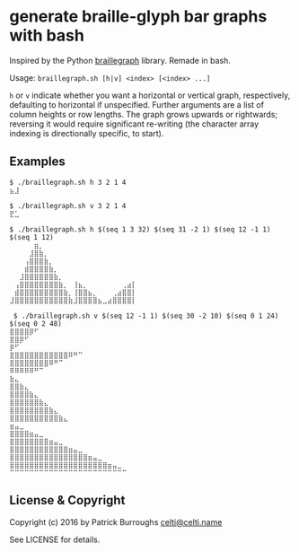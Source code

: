 # generate braille-glyph bar graphs with bash
Inspired by the Python [braillegraph](https://github.com/chrisbouchard/braillegraph) library. Remade in bash.

Usage: `braillegraph.sh [h|v] <index> [<index> ...]`

`h` or `v` indicate whether you want a horizontal or vertical graph, respectively, defaulting to horizontal if unspecified. Further arguments are a list of column heights or row lengths. The graph grows upwards or rightwards; reversing it would require significant re-writing (the character array indexing is directionally specific, to start).

## Examples
```
$ ./braillegraph.sh h 3 2 1 4
⣦⣸
```

```
$ ./braillegraph.sh v 3 2 1 4
⣟⣁
```

```
$ ./braillegraph.sh h $(seq 1 3 32) $(seq 31 -2 1) $(seq 12 -1 1) $(seq 1 12)
⠀⠀⠀⠀⠀⣶⡀⠀⠀⠀⠀⠀⠀⠀⠀⠀⠀⠀⠀⠀⠀⠀⠀⠀⠀⠀
⠀⠀⠀⠀⣸⣿⣷⡀⠀⠀⠀⠀⠀⠀⠀⠀⠀⠀⠀⠀⠀⠀⠀⠀⠀⠀
⠀⠀⠀⢠⣿⣿⣿⣷⡀⠀⠀⠀⠀⠀⠀⠀⠀⠀⠀⠀⠀⠀⠀⠀⠀⠀
⠀⠀⠀⣾⣿⣿⣿⣿⣷⡀⠀⠀⠀⠀⠀⠀⠀⠀⠀⠀⠀⠀⠀⠀⠀⠀
⠀⠀⣸⣿⣿⣿⣿⣿⣿⣷⡀⠀⠀⠀⠀⠀⠀⠀⠀⠀⠀⠀⠀⠀⠀⠀
⠀⢠⣿⣿⣿⣿⣿⣿⣿⣿⣷⡀⠀⢸⣦⡀⠀⠀⠀⠀⠀⠀⠀⢀⣴⡇
⠀⣾⣿⣿⣿⣿⣿⣿⣿⣿⣿⣷⡀⢸⣿⣿⣦⡀⠀⠀⠀⢀⣴⣿⣿⡇
⣸⣿⣿⣿⣿⣿⣿⣿⣿⣿⣿⣿⣷⣸⣿⣿⣿⣿⣦⣀⣴⣿⣿⣿⣿⡇
```

```
 $ ./braillegraph.sh v $(seq 12 -1 1) $(seq 30 -2 10) $(seq 0 1 24) $(seq 0 2 48)
⣿⣿⣿⣿⡿⠋⠀⠀⠀⠀⠀⠀⠀⠀⠀⠀⠀⠀⠀⠀⠀⠀⠀⠀
⣿⣿⡿⠋⠀⠀⠀⠀⠀⠀⠀⠀⠀⠀⠀⠀⠀⠀⠀⠀⠀⠀⠀⠀
⡿⠋⠀⠀⠀⠀⠀⠀⠀⠀⠀⠀⠀⠀⠀⠀⠀⠀⠀⠀⠀⠀⠀⠀
⣿⣿⣿⣿⣿⣿⣿⣿⣿⣿⣿⣿⠿⠛⠉⠀⠀⠀⠀⠀⠀⠀⠀⠀
⣿⣿⣿⣿⣿⣿⣿⣿⠿⠛⠉⠀⠀⠀⠀⠀⠀⠀⠀⠀⠀⠀⠀⠀
⠿⠿⠿⠿⠿⠛⠉⠀⠀⠀⠀⠀⠀⠀⠀⠀⠀⠀⠀⠀⠀⠀⠀⠀
⣷⣄⠀⠀⠀⠀⠀⠀⠀⠀⠀⠀⠀⠀⠀⠀⠀⠀⠀⠀⠀⠀⠀⠀
⣿⣿⣷⣄⠀⠀⠀⠀⠀⠀⠀⠀⠀⠀⠀⠀⠀⠀⠀⠀⠀⠀⠀⠀
⣿⣿⣿⣿⣷⣄⠀⠀⠀⠀⠀⠀⠀⠀⠀⠀⠀⠀⠀⠀⠀⠀⠀⠀
⣿⣿⣿⣿⣿⣿⣷⣄⠀⠀⠀⠀⠀⠀⠀⠀⠀⠀⠀⠀⠀⠀⠀⠀
⣿⣿⣿⣿⣿⣿⣿⣿⣷⣄⠀⠀⠀⠀⠀⠀⠀⠀⠀⠀⠀⠀⠀⠀
⣿⣿⣿⣿⣿⣿⣿⣿⣿⣿⣷⣄⠀⠀⠀⠀⠀⠀⠀⠀⠀⠀⠀⠀
⣶⣤⣀⠀⠀⠀⠀⠀⠀⠀⠀⠀⠀⠀⠀⠀⠀⠀⠀⠀⠀⠀⠀⠀
⣿⣿⣿⣿⣶⣤⣀⠀⠀⠀⠀⠀⠀⠀⠀⠀⠀⠀⠀⠀⠀⠀⠀⠀
⣿⣿⣿⣿⣿⣿⣿⣿⣶⣤⣀⠀⠀⠀⠀⠀⠀⠀⠀⠀⠀⠀⠀⠀
⣿⣿⣿⣿⣿⣿⣿⣿⣿⣿⣿⣿⣶⣤⣀⠀⠀⠀⠀⠀⠀⠀⠀⠀
⣿⣿⣿⣿⣿⣿⣿⣿⣿⣿⣿⣿⣿⣿⣿⣿⣶⣤⣀⠀⠀⠀⠀⠀
⣿⣿⣿⣿⣿⣿⣿⣿⣿⣿⣿⣿⣿⣿⣿⣿⣿⣿⣿⣿⣶⣤⣀⠀
⠉⠉⠉⠉⠉⠉⠉⠉⠉⠉⠉⠉⠉⠉⠉⠉⠉⠉⠉⠉⠉⠉⠉⠉
```

## License & Copyright
Copyright (c) 2016 by Patrick Burroughs <celti@celti.name>

See LICENSE for details.
